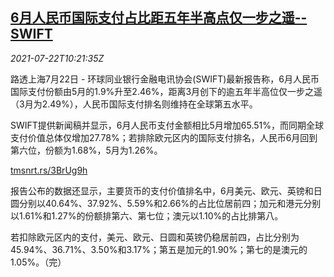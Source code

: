 <!--1626949863000-->
[6月人民币国际支付占比距五年半高点仅一步之遥--SWIFT](https://cn.reuters.com/article/swift-june-yuan-overseas-payment-0722-idCNKBS2ES0Z9)
------

<div><i>2021-07-22T10:21:35Z</i></div><p>路透上海7月22日 - 环球同业银行金融电讯协会(SWIFT)最新报告称，6月人民币国际支付份额由5月的1.9%升至2.46%，距离3月创下的逾五年半高位仅一步之遥（3月为2.49%），人民币国际支付排名则维持在全球第五水平。</p><p>SWIFT提供新闻稿并显示，6月人民币支付金额相比5月增加65.51%，而同期全球支付价值总体仅增加27.78%；若排除欧元区内的国际支付排名，人民币6月回到第六位，份额为1.68%，5月为1.26%。</p><p><a href="https://tmsnrt.rs/3BrUg9h">tmsnrt.rs/3BrUg9h</a></p><p>报告公布的数据还显示，主要货币的支付价值排名中，6月美元、欧元、英镑和日圆分别以40.64%、37.92%、5.59%和2.66%的占比位居前四；加元和港元分别以1.61%和1.27%的份额排第六、第七位；澳元以1.10%的占比排第八。</p><p>若扣除欧元区内的支付，美元、欧元、日圆和英镑仍稳居前四，占比分别为45.94%、36.71%、3.50%和3.17%；第五是加元的1.90%；第七的是澳元的1.05%。（完）</p>
